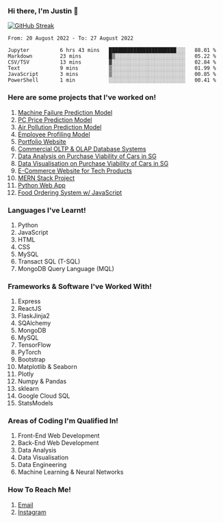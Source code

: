 ### Hi there, I'm Justin 👋

[![GitHub Streak](http://github-readme-streak-stats.herokuapp.com?user=amidstdebug&theme=midnight-purple&hide_border=true&date_format=j%20M%5B%20Y%5D)](https://git.io/streak-stats)

<!--START_SECTION:waka-->

```text
From: 20 August 2022 - To: 27 August 2022

Jupyter          6 hrs 43 mins   ██████████████████████░░░   88.01 %
Markdown         23 mins         █▒░░░░░░░░░░░░░░░░░░░░░░░   05.22 %
CSV/TSV          13 mins         ▓░░░░░░░░░░░░░░░░░░░░░░░░   02.84 %
Text             9 mins          ▒░░░░░░░░░░░░░░░░░░░░░░░░   01.99 %
JavaScript       3 mins          ▒░░░░░░░░░░░░░░░░░░░░░░░░   00.85 %
PowerShell       1 min           ░░░░░░░░░░░░░░░░░░░░░░░░░   00.41 %
```

<!--END_SECTION:waka-->

### Here are some projects that I've worked on!
1. [Machine Failure Prediction Model](https://github.com/amidstdebug/DAAA-Y2-S1/tree/main/AI%20%26%20Machine%20Learning/CA1/Machine%20Failure%20Prediction%20Model)
2. [PC Price Prediction Model](https://github.com/amidstdebug/DAAA-Y2-S1/tree/main/AI%20%26%20Machine%20Learning/CA1/PC%20Price%20Prediction%20Model)
3. [Air Pollution Prediction Model](https://github.com/amidstdebug/DAAA-Y2-S1/tree/main/AI%20%26%20Machine%20Learning/CA2/Air%20Pollution%20Prediction%20Model)
4. [Employee Profiling Model](https://github.com/amidstdebug/DAAA-Y2-S1/tree/main/AI%20%26%20Machine%20Learning/CA2/Employee%20Profiling%20Model)
5. [Portfolio Website](https://github.com/amidstdebug/HTML-CSS-CA2)
6. [Commercial OLTP & OLAP Database Systems](https://github.com/amidstdebug/DAAA-Y2-S1/tree/main/Data%20Engineering/CA2/Main%20Branch)
7. [Data Analysis on Purchase Viability of Cars in SG](https://github.com/amidstdebug/DAAA-Sem-2/tree/main/PDAS/DAAA1B04_2112646_Justin_Wong_Juin_Hng)
8. [Data Visualisation on Purchase Viability of Cars in SG](https://github.com/amidstdebug/DAAA-Sem-2/tree/main/DAVI/P2112646_Justin_Wong_Juin_Hng)
9. [E-Commerce Website for Tech Products](https://github.com/amidstdebug/DAAA-Sem-2/tree/main/BEWD/Assignments/bed-assignment-2)
10. [MERN Stack Project](https://github.com/amidstdebug/MERN-Stack)
11. [Python Web App](https://github.com/amidstdebug/Python-Web-App)
12. [Food Ordering System w/ JavaScript](https://github.com/amidstdebug/Restaurant-Ordering-System)



### Languages I've Learnt!
1. Python
2. JavaScript
3. HTML
4. CSS
5. MySQL
6. Transact SQL (T-SQL)
7. MongoDB Query Language (MQL)

### Frameworks & Software I've Worked With!
1. Express
2. ReactJS
3. FlaskJinja2 
4. SQAlchemy
5. MongoDB
6. MySQL
7. TensorFlow
8. PyTorch
9. Bootstrap
10. Matplotlib & Seaborn
11. Plotly
12. Numpy & Pandas
13. sklearn
14. Google Cloud SQL
15. StatsModels

### Areas of Coding I'm Qualified In!
1. Front-End Web Development
2. Back-End Web Development
3. Data Analysis
4. Data Visualisation
5. Data Engineering
6. Machine Learning & Neural Networks


### How To Reach Me!
1. [Email](mailto:justineong325@gmail.com)
2. [Instagram](https://www.instagram.com/1kdegree)
